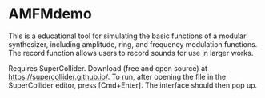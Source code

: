 # AMFMdemo
This is a educational tool for simulating the basic functions of a modular synthesizer, including amplitude, ring, and frequency modulation functions. The record function allows users to record sounds for use in larger works. 

Requires SuperCollider. Download (free and open source) at https://supercollider.github.io/. To run, after opening the file in the SuperCollider editor, press [Cmd+Enter]. The interface should then pop up.

